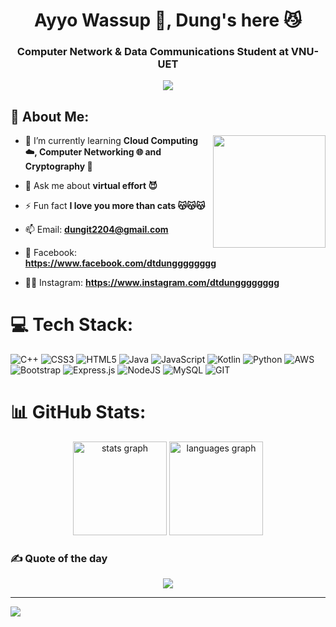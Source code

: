 <h1 align="center">Ayyo Wassup 🤟, Dung's here 😼</h1>
<h3 align="center">Computer Network & Data Communications Student at VNU-UET</h3>
<p align="center">
  <a href="https://github.com/DenverCoder1/readme-typing-svg"><img src="https://readme-typing-svg.herokuapp.com?font=Time+New+Roman&color=cyan&size=25&center=true&vCenter=true&width=600&height=100&lines=Do+Tri+Dung..&hearts;++;Cloud+Computing+Beginner;Computer+Networking+Student;CTF+Cryptography+Newbie;Active+Student,;Love+to+learn+new+stuffs..<3"></a>
</p>

## 💫 About Me:
<img align="right" height="180" src="https://i.pinimg.com/originals/85/be/94/85be94350b6cefd78140c8c8232c75e5.gif"  />

- 🌱 I’m currently learning **Cloud Computing ☁️, Computer Networking 🌐 and Cryptography 🔐**

- 💬 Ask me about **virtual effort 😈**

- ⚡ Fun fact **I love you more than cats 😽😽😽**

- 📫 Email: **dungit2204@gmail.com**

- 📘 Facebook: **https://www.facebook.com/dtdungggggggg**

- 🤳🏽 Instagram: **https://www.instagram.com/dtdungggggggg**




# 💻 Tech Stack:
![C++](https://img.shields.io/badge/c++-%2300599C.svg?style=for-the-badge&logo=c%2B%2B&logoColor=white) ![CSS3](https://img.shields.io/badge/css3-%231572B6.svg?style=for-the-badge&logo=css3&logoColor=white) ![HTML5](https://img.shields.io/badge/html5-%23E34F26.svg?style=for-the-badge&logo=html5&logoColor=white) ![Java](https://img.shields.io/badge/java-%23ED8B00.svg?style=for-the-badge&logo=java&logoColor=white) ![JavaScript](https://img.shields.io/badge/javascript-%23323330.svg?style=for-the-badge&logo=javascript&logoColor=%23F7DF1E) ![Kotlin](https://img.shields.io/badge/kotlin-%230095D5.svg?style=for-the-badge&logo=kotlin&logoColor=white) ![Python](https://img.shields.io/badge/python-3670A0?style=for-the-badge&logo=python&logoColor=ffdd54) ![AWS](https://img.shields.io/badge/AWS-%23FF9900.svg?style=for-the-badge&logo=amazon-aws&logoColor=white) ![Bootstrap](https://img.shields.io/badge/bootstrap-%23563D7C.svg?style=for-the-badge&logo=bootstrap&logoColor=white) ![Express.js](https://img.shields.io/badge/express.js-%23404d59.svg?style=for-the-badge&logo=express&logoColor=%2361DAFB) ![NodeJS](https://img.shields.io/badge/node.js-6DA55F?style=for-the-badge&logo=node.js&logoColor=white) ![MySQL](https://img.shields.io/badge/mysql-%2300f.svg?style=for-the-badge&logo=mysql&logoColor=white) ![GIT](https://img.shields.io/badge/Git-fc6d26?style=for-the-badge&logo=git&logoColor=white)
# 📊 GitHub Stats:

<div align="center">
  <img src="https://github-readme-stats.vercel.app/api?username=10udCryp7&hide_title=false&hide_rank=false&show_icons=true&include_all_commits=true&count_private=true&disable_animations=false&theme=dracula&locale=en&hide_border=false" height="150" alt="stats graph"  />
  <img src="https://github-readme-stats.vercel.app/api/top-langs?username=10udCryp7&locale=en&hide_title=false&layout=compact&card_width=320&langs_count=5&theme=dracula&hide_border=false" height="150" alt="languages graph"  />
</div>

### ✍️ Quote of the day
<div align="center">
  <img src="https://quotes-github-readme.vercel.app/api?type=horizontal&theme=radical"  />
</div>

<!--### 🔝 Top Contributed Repo

<div align="center">
  <img src="https://github-contributor-stats.vercel.app/api?username=10udCryp7&limit=5&theme=dark&combine_all_yearly_contributions=true"  />
</div>-->

---
[![](https://visitcount.itsvg.in/api?id=10udCryp7&icon=0&color=0)](https://visitcount.itsvg.in)

<!-- Proudly created with GPRM ( https://gprm.itsvg.in ) -->
